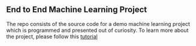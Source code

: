 ## End to End Machine Learning Project

The repo consists of the source code for a demo machine learning project which is programmed and presented out of curiosity. To learn more about the project, please follow this [tutorial](https://www.youtube.com/watch?v=S_F_c9e2bz4&list=PLZoTAELRMXVPS-dOaVbAux22vzqdgoGhG&index=1)